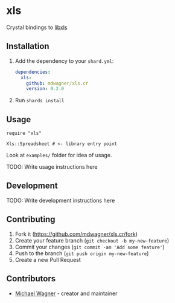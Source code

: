 # xls

Crystal bindings to [libxls](https://github.com/libxls/libxls)

## Installation

1. Add the dependency to your `shard.yml`:

   ```yaml
   dependencies:
     xls:
       github: mdwagner/xls.cr
       version: 0.2.0
   ```

2. Run `shards install`

## Usage

```crystal
require "xls"

Xls::Spreadsheet # <- library entry point
```

Look at `examples/` folder for idea of usage.

TODO: Write usage instructions here

## Development

TODO: Write development instructions here

## Contributing

1. Fork it (<https://github.com/mdwagner/xls.cr/fork>)
2. Create your feature branch (`git checkout -b my-new-feature`)
3. Commit your changes (`git commit -am 'Add some feature'`)
4. Push to the branch (`git push origin my-new-feature`)
5. Create a new Pull Request

## Contributors

- [Michael Wagner](https://github.com/mdwagner) - creator and maintainer
